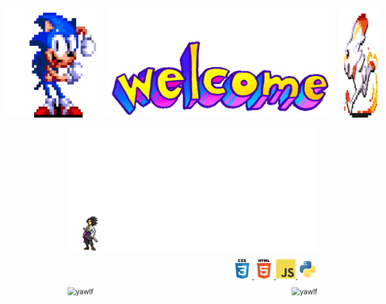 
<div style="display: flex; flex-direction: column; align-items: center;">
  <div style="display: flex; justify-content: center; width: 100%;">
    <img src="sonic.gif" alt="sonicgif" style="width: 180px; margin: 10px;">
    <img src="welcome.gif" alt="welcomegif" style="width: 450px; margin: 10px;">
    <img src="scorbunny.gif" alt="scorbunnygif" style="width: 80px; margin: 10px;">
  </div>
  <img src="naruto.gif" alt="narutogif" style="width: 100%; max-width: 1000px; margin-top: 10px;">
</div>

<p align="right"> <a href="https://www.w3schools.com/css/" target="_blank" rel="noreferrer"> <img src="https://raw.githubusercontent.com/devicons/devicon/master/icons/css3/css3-original-wordmark.svg" alt="css3" width="40" height="40"/> </a> <a href="https://www.w3.org/html/" target="_blank" rel="noreferrer"> <img src="https://raw.githubusercontent.com/devicons/devicon/master/icons/html5/html5-original-wordmark.svg" alt="html5" width="40" height="40"/> </a> <a href="https://developer.mozilla.org/en-US/docs/Web/JavaScript" target="_blank" rel="noreferrer"> <img src="https://raw.githubusercontent.com/devicons/devicon/master/icons/javascript/javascript-original.svg" alt="javascript" width="40" height="40"/> </a> <a href="https://www.python.org" target="_blank" rel="noreferrer"> <img src="https://raw.githubusercontent.com/devicons/devicon/master/icons/python/python-original.svg" alt="python" width="40" height="40"/> </a> </p>

<div style="display: flex; justify-content: space-between;">
  <img src="https://github-readme-streak-stats.herokuapp.com/?user=yawlf&" alt="yawlf" />
  <img src="https://github-readme-stats.vercel.app/api/top-langs?username=yawlf&show_icons=true&locale=en&layout=compact" alt="yawlf" style="margin-rightt: 20px;" />
</div>
